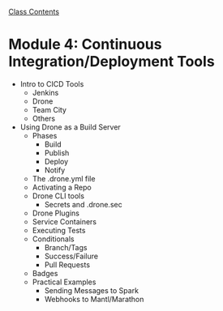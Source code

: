 [Class Contents](../README.md)

# Module 4: Continuous Integration/Deployment Tools

* Intro to CICD Tools
  * Jenkins
  * Drone
  * Team City
  * Others
* Using Drone as a Build Server
  * Phases
    * Build
    * Publish
    * Deploy
    * Notify
  * The .drone.yml file
  * Activating a Repo
  * Drone CLI tools
    * Secrets and .drone.sec
  * Drone Plugins
  * Service Containers
  * Executing Tests
  * Conditionals
    * Branch/Tags
    * Success/Failure
    * Pull Requests
  * Badges
  * Practical Examples
    * Sending Messages to Spark
    * Webhooks to Mantl/Marathon